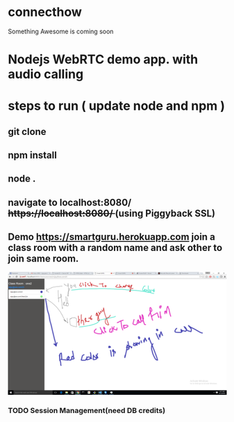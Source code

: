 # connecthow
Something Awesome is coming soon
# Nodejs WebRTC demo app. with audio calling 
# steps to run ( update node and npm )
## git clone
## npm install
## node .
## navigate to localhost:8080/ <strike>https://localhost:8080/ </strike> (using Piggyback SSL)
## <bold>Demo</bold> https://smartguru.herokuapp.com  join a class room with a random name and ask other to join same room.

![alt tag](https://raw.githubusercontent.com/vijay22uk/connecthow/master/screen/Untitled2.png)


### TODO Session Management(need DB credits)